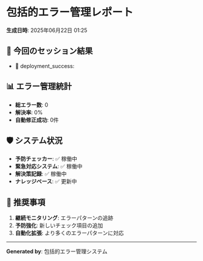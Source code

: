 # 包括的エラー管理レポート

**生成日時**: 2025年06月22日 01:25

## 🎯 今回のセッション結果

- 🚀 deployment_success: 


## 📊 エラー管理統計

- **総エラー数**: 0
- **解決率**: 0%
- **自動修正成功**: 0件

## 🛡️ システム状況

- **予防チェッカー**: ✅ 稼働中
- **緊急対応システム**: ✅ 稼働中  
- **解決策記録**: ✅ 稼働中
- **ナレッジベース**: ✅ 更新中

## 📝 推奨事項

1. **継続モニタリング**: エラーパターンの追跡
2. **予防強化**: 新しいチェック項目の追加
3. **自動化拡張**: より多くのエラーパターンに対応

---
**Generated by**: 包括的エラー管理システム
